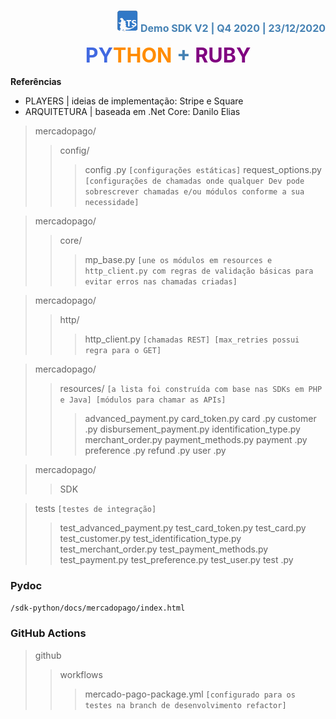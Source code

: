 <div align="right"><font color=#4682B4 size=3>

![logo](/img/lts_logo_mini.png)
<b>Demo SDK V2 | Q4 2020 | 23/12/2020</b></font>

</div>

<div align="center">
<font color=#4169E1 size=6>

<b>PY<font color=#FF8C00>THON</font> <font color=#4682B4>+</font> <font color=#800080>RUBY</b></font></font></div>

**Referências**

- PLAYERS | ideias de implementação: Stripe e Square
- ARQUITETURA | baseada em .Net Core: Danilo Elias

>mercadopago/
>>config/
>>>config .py
`[configurações estáticas]`
>>>request_options.py
`[configurações de chamadas onde qualquer Dev pode sobrescrever chamadas e/ou módulos conforme a sua necessidade]`

>mercadopago/
>>core/
>>>mp_base.py
`[une os módulos em resources e http_client.py com regras de validação básicas para evitar erros nas chamadas criadas]`

>mercadopago/
>>http/
>>>http_client.py
`[chamadas REST]
[max_retries possui regra para o GET]`

>mercadopago/
>>resources/ 
`[a lista foi construída com base nas SDKs em PHP e Java]
[módulos para chamar as APIs]`
>>>advanced_payment.py
>>>card_token.py
>>>card .py
>>>customer .py
>>>disbursement_payment.py
>>>identification_type.py
>>>merchant_order.py
>>>payment_methods.py
>>>payment .py
>>>preference .py
>>>refund .py
>>>user .py

>mercadopago/
>>SDK

>tests
`[testes de integração]`
>>test_advanced_payment.py
>>test_card_token.py
>>test_card.py
>>test_customer.py
>>test_identification_type.py
>>test_merchant_order.py
>>test_payment_methods.py
>>test_payment.py
>>test_preference.py
>>test_user.py
>>test .py

### Pydoc
`/sdk-python/docs/mercadopago/index.html`

### GitHub Actions
>github
>>workflows
>>>mercado-pago-package.yml
`[configurado para os testes na branch de desenvolvimento refactor]`
